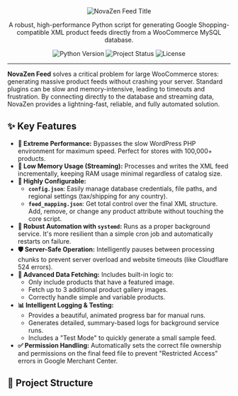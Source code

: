 <div align="center">
  <img src="https://img.shields.io/badge/NovaZen-Feed-blueviolet?style=for-the-badge" alt="NovaZen Feed Title"/>
  <p align="center">
    A robust, high-performance Python script for generating Google Shopping-compatible XML product feeds directly from a WooCommerce MySQL database.
  </p>
</div>

<div align="center">

![Python Version](https://img.shields.io/badge/python-3.8+-blue.svg?style=flat-square)
![Project Status](https://img.shields.io/badge/status-production_ready-brightgreen.svg?style=flat-square)
![License](https://img.shields.io/badge/license-MIT-green.svg?style=flat-square)

</div>

---

**NovaZen Feed** solves a critical problem for large WooCommerce stores: generating massive product feeds without crashing your server. Standard plugins can be slow and memory-intensive, leading to timeouts and frustration. By connecting directly to the database and streaming data, NovaZen provides a lightning-fast, reliable, and fully automated solution.

## ✨ Key Features

* **🚀 Extreme Performance:** Bypasses the slow WordPress PHP environment for maximum speed. Perfect for stores with 100,000+ products.
* **🧠 Low Memory Usage (Streaming):** Processes and writes the XML feed incrementally, keeping RAM usage minimal regardless of catalog size.
* **🔧 Highly Configurable:**
    * **`config.json`**: Easily manage database credentials, file paths, and regional settings (tax/shipping for any country).
    * **`feed_mapping.json`**: Get total control over the final XML structure. Add, remove, or change any product attribute without touching the core script.
* **🤖 Robust Automation with `systemd`:** Runs as a proper background service. It's more resilient than a simple cron job and automatically restarts on failure.
* **🛡️ Server-Safe Operation:** Intelligently pauses between processing chunks to prevent server overload and website timeouts (like Cloudflare 524 errors).
* **📸 Advanced Data Fetching:** Includes built-in logic to:
    * Only include products that have a featured image.
    * Fetch up to 3 additional product gallery images.
    * Correctly handle simple and variable products.
* **📊 Intelligent Logging & Testing:**
    * Provides a beautiful, animated progress bar for manual runs.
    * Generates detailed, summary-based logs for background service runs.
    * Includes a "Test Mode" to quickly generate a small sample feed.
* **✅ Permission Handling:** Automatically sets the correct file ownership and permissions on the final feed file to prevent "Restricted Access" errors in Google Merchant Center.

## 📁 Project Structure

